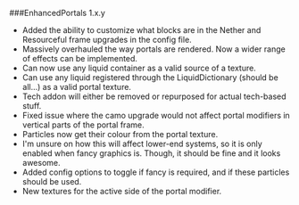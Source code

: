 ###EnhancedPortals 1.x.y
* Added the ability to customize what blocks are in the Nether and Resourceful frame upgrades in the config file.
* Massively overhauled the way portals are rendered. Now a wider range of effects can be implemented.
* Can now use any liquid container as a valid source of a texture.
 * Can use any liquid registered through the LiquidDictionary (should be all...) as a valid portal texture.
 * Tech addon will either be removed or repurposed for actual tech-based stuff.
* Fixed issue where the camo upgrade would not affect portal modifiers in vertical parts of the portal frame.
* Particles now get their colour from the portal texture.
 * I'm unsure on how this will affect lower-end systems, so it is only enabled when fancy graphics is. Though, it should be fine and it looks awesome.
 * Added config options to toggle if fancy is required, and if these particles should be used.
* New textures for the active side of the portal modifier.